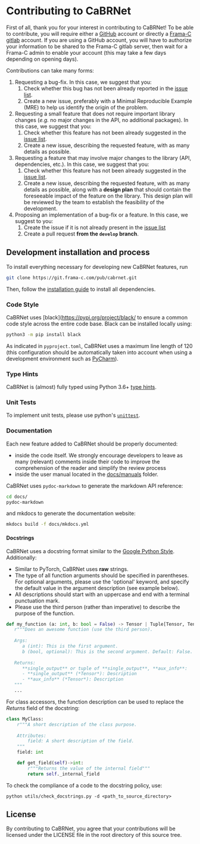 # Contributing to CaBRNet

First of all, thank you for your interest in contributing to CaBRNet! 
To be able to contribute, you will require either a [GitHub](https://github.com) account or directly 
a [Frama-C gitlab](https://git.frama-c.com) account. If you are using a GitHub account, you will have to authorize your 
information to be shared to the Frama-C gitlab server, then wait for a Frama-C admin to enable your account (this may take
a few days depending on opening days).

Contributions can take many forms:

1. Requesting a bug-fix. In this case, we suggest that you:
   1. Check whether this bug has not been already reported in the [issue list](https://github.com/aiser-team/cabrnet/issues).
   2. Create a new issue, preferably with a Minimal Reproducible Example (MRE) to help us identify the origin of the problem.
2. Requesting a small feature that does not require important library changes (*e.g.* no major changes in the API, no additional packages). In this case, we suggest that you:
   1. Check whether this feature has not been already suggested in the [issue list](https://github.com/aiser-team/cabrnet/issues).
   2. Create a new issue, describing the requested feature, with as many details as possible.
3. Requesting a feature that may involve major changes to the library (API, dependencies, etc.). 
In this case, we suggest that you:
   1. Check whether this feature has not been already suggested in the [issue list](https://github.com/aiser-team/cabrnet/issues).
   2. Create a new issue, describing the requested feature, with as many details as possible, along with a 
**design plan** that should contain the foreseeable impact of the feature on the library. This design plan will be reviewed
by the team to establish the feasibility of the development.
4. Proposing an implementation of a bug-fix or a feature. In this case, we suggest to you:
   1. Create the issue if it is not already present in the [issue list](https://github.com/aiser-team/cabrnet/issues)
   2. Create a pull request **from the `develop` branch**.

## Development installation and process

To install everything necessary for developing new CaBRNet features, run
```bash
git clone https://git.frama-c.com/pub/cabrnet.git
```
Then, follow the [installation guide](docs/manuals/install.md) to install all dependencies.

### Code Style

CaBRNet uses [black](https://pypi.org/project/black/ to ensure a common code style across the entire code base.
Black can be installed locally using:  
```bash
python3 -m pip install black
```
As indicated in `pyproject.toml`, CaBRNet uses a maximum line length of 120 (this configuration should be 
automatically taken into account when using a development environment such as [PyCharm](https://www.jetbrains.com/pycharm/)).

### Type Hints

CaBRNet is (almost) fully typed using Python 3.6+ [type hints](https://www.python.org/dev/peps/pep-0484/).

### Unit Tests

To implement unit tests, please use python's [`unittest`](https://docs.python.org/3/library/unittest.html). 

### Documentation

Each new feature added to CaBRNet should be properly documented:

- inside the code itself. We strongly encourage developers to leave as many (relevant) comments inside their code
to improve the comprehension of the reader and simplify the review process
- inside the user manual located in the [docs/manuals](docs/manuals) folder.

CaBRNet uses `pydoc-markdown` to generate the markdown API reference:
```bash
cd docs/
pydoc-markdown
```
and mkdocs to generate the documentation website:
```bash
mkdocs build -f docs/mkdocs.yml
```

#### Docstrings
CaBRNet uses a docstring format similar to the [Google Python Style](https://google.github.io/styleguide/pyguide.html).
Additionally:

- Similar to PyTorch, CaBRNet uses **raw** strings.
- The type of all function arguments should be specified in parentheses. For optional arguments, please use
the 'optional' keyword, and specify the default value in the argument description (see example below).
- All descriptions should start with an uppercase and end with a terminal punctuation mark.
- Please use the third person (rather than imperative) to describe the purpose of the function.
```python
def my_function (a: int, b: bool = False) -> Tensor | Tuple[Tensor, Tensor]:
   r"""Does an awesome function (use the third person).
   
   Args:
      a (int): This is the first argument.
      b (bool, optional): This is the second argument. Default: False.
   
   Returns:
      **single_output** or tuple of **single_output**, **aux_info**:
      - **single_output** (*Tensor*): Description
      - **aux_info** (*Tensor*): Description
   """
   ...
```

For class accessors, the function description can be used to replace the *Returns* field of the docstring:
```python
class MyClass:
    r"""A short description of the class purpose.
    
    Attributes:
        field: A short description of the field.
    """
    field: int

    def get_field(self)->int:
        r"""Returns the value of the internal field"""
        return self._internal_field
```

To check the compliance of a code to the docstring policy, use:
```
python utils/check_docstrings.py -d <path_to_source_directory>
```

## License

By contributing to CaBRNet, you agree that your contributions will be licensed
under the LICENSE file in the root directory of this source tree.
